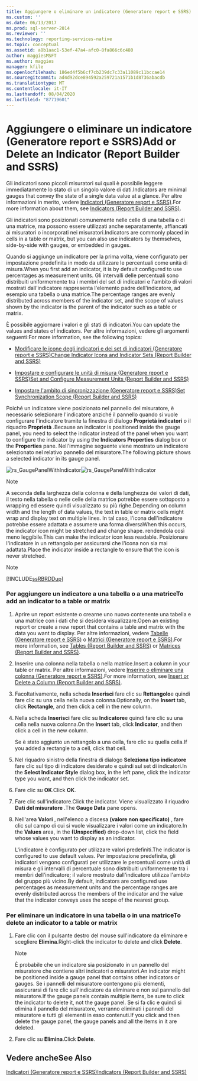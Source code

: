 ```yaml
---
title: Aggiungere o eliminare un indicatore (Generatore report e SSRS) | Microsoft Docs
ms.custom: ''
ms.date: 06/13/2017
ms.prod: sql-server-2014
ms.reviewer: ''
ms.technology: reporting-services-native
ms.topic: conceptual
ms.assetid: a8b1aac1-53ef-47a4-afc0-8fa866c6c480
author: maggiesMSFT
ms.author: maggies
manager: kfile
ms.openlocfilehash: 186ed4f5b6cf7cb239dc7c33a11089c11bccae14
ms.sourcegitcommit: ad4d92dce894592a259721a1571b1d8736abacdb
ms.translationtype: MT
ms.contentlocale: it-IT
ms.lasthandoff: 08/04/2020
ms.locfileid: "87719601"
---
```

# <a name="add-or-delete-an-indicator-report-builder-and-ssrs"></a><span data-ttu-id="0a5f3-102">Aggiungere o eliminare un indicatore (Generatore report e SSRS)</span><span class="sxs-lookup"><span data-stu-id="0a5f3-102">Add or Delete an Indicator (Report Builder and SSRS)</span></span>
  <span data-ttu-id="0a5f3-103">Gli indicatori sono piccoli misuratori sui quali è possibile leggere immediatamente lo stato di un singolo valore di dati.</span><span class="sxs-lookup"><span data-stu-id="0a5f3-103">Indicators are minimal gauges that convey the state of a single data value at a glance.</span></span> <span data-ttu-id="0a5f3-104">Per altre informazioni in merito, vedere [Indicatori &#40;Generatore report e SSRS&#41;](indicators-report-builder-and-ssrs.md).</span><span class="sxs-lookup"><span data-stu-id="0a5f3-104">For more information about them, see [Indicators &#40;Report Builder and SSRS&#41;](indicators-report-builder-and-ssrs.md).</span></span>  
  
 <span data-ttu-id="0a5f3-105">Gli indicatori sono posizionati comunemente nelle celle di una tabella o di una matrice, ma possono essere utilizzati anche separatamente, affiancati ai misuratori o incorporati nei misuratori.</span><span class="sxs-lookup"><span data-stu-id="0a5f3-105">Indicators are commonly placed in cells in a table or matrix, but you can also use indicators by themselves, side-by-side with gauges, or embedded in gauges.</span></span>  
  
 <span data-ttu-id="0a5f3-106">Quando si aggiunge un indicatore per la prima volta, viene configurato per impostazione predefinita in modo da utilizzare le percentuali come unità di misura.</span><span class="sxs-lookup"><span data-stu-id="0a5f3-106">When you first add an indicator, it is by default configured to use percentages as measurement units.</span></span> <span data-ttu-id="0a5f3-107">Gli intervalli delle percentuali sono distribuiti uniformemente tra i membri del set di indicatori e l'ambito di valori mostrati dall'indicatore rappresenta l'elemento padre dell'indicatore, ad esempio una tabella o una matrice.</span><span class="sxs-lookup"><span data-stu-id="0a5f3-107">The percentage ranges are evenly distributed across members of the indicator set, and the scope of values shown by the indicator is the parent of the indicator such as a table or matrix.</span></span>  
  
 <span data-ttu-id="0a5f3-108">È possibile aggiornare i valori e gli stati di indicatori.</span><span class="sxs-lookup"><span data-stu-id="0a5f3-108">You can update the values and states of indicators.</span></span> <span data-ttu-id="0a5f3-109">Per altre informazioni, vedere gli argomenti seguenti:</span><span class="sxs-lookup"><span data-stu-id="0a5f3-109">For more information, see the following topics:</span></span>  
  
-   [<span data-ttu-id="0a5f3-110">Modificare le icone degli indicatori e dei set di indicatori &#40;Generatore report e SSRS&#41;</span><span class="sxs-lookup"><span data-stu-id="0a5f3-110">Change Indicator Icons and Indicator Sets &#40;Report Builder and SSRS&#41;</span></span>](change-indicator-icons-and-indicator-sets-report-builder-and-ssrs.md)  
  
-   [<span data-ttu-id="0a5f3-111">Impostare e configurare le unità di misura &#40;Generatore report e SSRS&#41;</span><span class="sxs-lookup"><span data-stu-id="0a5f3-111">Set and Configure Measurement Units &#40;Report Builder and SSRS&#41;</span></span>](set-and-configure-measurement-units-report-builder-and-ssrs.md)  
  
-   [<span data-ttu-id="0a5f3-112">Impostare l'ambito di sincronizzazione &#40;Generatore report e SSRS&#41;</span><span class="sxs-lookup"><span data-stu-id="0a5f3-112">Set Synchronization Scope &#40;Report Builder and SSRS&#41;</span></span>](set-synchronization-scope-report-builder-and-ssrs.md)  
  
 <span data-ttu-id="0a5f3-113">Poiché un indicatore viene posizionato nel pannello del misuratore, è necessario selezionare l'indicatore anziché il pannello quando si vuole configurare l'indicatore tramite la finestra di dialogo **Proprietà indicatori** o il riquadro **Proprietà** .</span><span class="sxs-lookup"><span data-stu-id="0a5f3-113">Because an indicator is positioned inside the gauge panel, you need to select the indicator instead of the panel when you want to configure the indicator by using the **Indicators Properties** dialog box or the **Properties** pane.</span></span> <span data-ttu-id="0a5f3-114">Nell'immagine seguente viene mostrato un indicatore selezionato nel relativo pannello del misuratore.</span><span class="sxs-lookup"><span data-stu-id="0a5f3-114">The following picture shows a selected indicator in its gauge panel.</span></span>  
  
 <span data-ttu-id="0a5f3-115">![rs_GaugePanelWithIndicator](../media/rs-gaugepanelwithindicator.gif "rs_GaugePanelWithIndicator")</span><span class="sxs-lookup"><span data-stu-id="0a5f3-115">![rs_GaugePanelWithIndicator](../media/rs-gaugepanelwithindicator.gif "rs_GaugePanelWithIndicator")</span></span>  
  
> [!NOTE]  
>  <span data-ttu-id="0a5f3-116">A seconda della larghezza della colonna e della lunghezza dei valori di dati, il testo nella tabella o nelle celle della matrice potrebbe essere sottoposto a wrapping ed essere quindi visualizzato su più righe.</span><span class="sxs-lookup"><span data-stu-id="0a5f3-116">Depending on column width and the length of data values, the text in table or matrix cells might wrap and display text on multiple lines.</span></span> <span data-ttu-id="0a5f3-117">In tal caso, l'icona dell'indicatore potrebbe essere adattata e assumere una forma diversa</span><span class="sxs-lookup"><span data-stu-id="0a5f3-117">When this occurs, the indicator icon might be stretched and change shape.</span></span> <span data-ttu-id="0a5f3-118">rendendola così meno leggibile.</span><span class="sxs-lookup"><span data-stu-id="0a5f3-118">This can make the indicator icon less readable.</span></span> <span data-ttu-id="0a5f3-119">Posizionare l'indicatore in un rettangolo per assicurarsi che l'icona non sia mai adattata.</span><span class="sxs-lookup"><span data-stu-id="0a5f3-119">Place the indicator inside a rectangle to ensure that the icon is never stretched.</span></span>  
  
> [!NOTE]  
>  [!INCLUDE[ssRBRDDup](../../includes/ssrbrddup-md.md)]  
  
### <a name="to-add-an-indicator-to-a-table-or-matrix"></a><span data-ttu-id="0a5f3-120">Per aggiungere un indicatore a una tabella o a una matrice</span><span class="sxs-lookup"><span data-stu-id="0a5f3-120">To add an indicator to a table or matrix</span></span>  
  
1.  <span data-ttu-id="0a5f3-121">Aprire un report esistente o crearne uno nuovo contenente una tabella e una matrice con i dati che si desidera visualizzare.</span><span class="sxs-lookup"><span data-stu-id="0a5f3-121">Open an existing report or create a new report that contains a table and matrix with the data you want to display.</span></span> <span data-ttu-id="0a5f3-122">Per altre informazioni, vedere [Tabelle &#40;Generatore report e SSRS&#41;](tables-report-builder-and-ssrs.md) o [Matrici &#40;Generatore report e SSRS&#41;](create-a-matrix-report-builder-and-ssrs.md).</span><span class="sxs-lookup"><span data-stu-id="0a5f3-122">For more information, see [Tables &#40;Report Builder  and SSRS&#41;](tables-report-builder-and-ssrs.md) or [Matrices &#40;Report Builder and SSRS&#41;](create-a-matrix-report-builder-and-ssrs.md).</span></span>  
  
2.  <span data-ttu-id="0a5f3-123">Inserire una colonna nella tabella o nella matrice.</span><span class="sxs-lookup"><span data-stu-id="0a5f3-123">Insert a column in your table or matrix.</span></span> <span data-ttu-id="0a5f3-124">Per altre informazioni, vedere [Inserire o eliminare una colonna &#40;Generatore report e SSRS&#41;](insert-or-delete-a-column-report-builder-and-ssrs.md).</span><span class="sxs-lookup"><span data-stu-id="0a5f3-124">For more information, see [Insert or Delete a Column &#40;Report Builder and SSRS&#41;](insert-or-delete-a-column-report-builder-and-ssrs.md).</span></span>  
  
3.  <span data-ttu-id="0a5f3-125">Facoltativamente, nella scheda **Inserisci** fare clic su **Rettangolo**e quindi fare clic su una cella nella nuova colonna.</span><span class="sxs-lookup"><span data-stu-id="0a5f3-125">Optionally, on the **Insert** tab, click **Rectangle**, and then click a cell in the new column.</span></span>  
  
4.  <span data-ttu-id="0a5f3-126">Nella scheda **Inserisci** fare clic su **Indicatore**e quindi fare clic su una cella nella nuova colonna.</span><span class="sxs-lookup"><span data-stu-id="0a5f3-126">On the **Insert** tab, click **Indicator**, and then click a cell in the new column.</span></span>  
  
     <span data-ttu-id="0a5f3-127">Se è stato aggiunto un rettangolo a una cella, fare clic su quella cella.</span><span class="sxs-lookup"><span data-stu-id="0a5f3-127">If you added a rectangle to a cell, click that cell.</span></span>  
  
5.  <span data-ttu-id="0a5f3-128">Nel riquadro sinistro della finestra di dialogo **Seleziona tipo indicatore** fare clic sul tipo di indicatore desiderato e quindi sul set di indicatori.</span><span class="sxs-lookup"><span data-stu-id="0a5f3-128">In the **Select Indicator Style** dialog box, in the left pane, click the indicator type you want, and then click the indicator set.</span></span>  
  
6.  <span data-ttu-id="0a5f3-129">Fare clic su **OK**.</span><span class="sxs-lookup"><span data-stu-id="0a5f3-129">Click **OK**.</span></span>  
  
7.  <span data-ttu-id="0a5f3-130">Fare clic sull'indicatore.</span><span class="sxs-lookup"><span data-stu-id="0a5f3-130">Click the indicator.</span></span> <span data-ttu-id="0a5f3-131">Viene visualizzato il riquadro **Dati del misuratore** .</span><span class="sxs-lookup"><span data-stu-id="0a5f3-131">The **Gauge Data** pane opens.</span></span>  
  
8.  <span data-ttu-id="0a5f3-132">Nell'area **Valori** , nell'elenco a discesa **(valore non specificato)** , fare clic sul campo di cui si vuole visualizzare i valori come un indicatore.</span><span class="sxs-lookup"><span data-stu-id="0a5f3-132">In the **Values** area, in the **(Unspecified)** drop-down list, click the field whose values you want to display as an indicator.</span></span>  
  
     <span data-ttu-id="0a5f3-133">L'indicatore è configurato per utilizzare valori predefiniti.</span><span class="sxs-lookup"><span data-stu-id="0a5f3-133">The indicator is configured to use default values.</span></span> <span data-ttu-id="0a5f3-134">Per impostazione predefinita, gli indicatori vengono configurati per utilizzare le percentuali come unità di misura e gli intervalli di percentuale sono distribuiti uniformemente tra i membri dell'indicatore; il valore mostrato dall'indicatore utilizza l'ambito del gruppo più vicino.</span><span class="sxs-lookup"><span data-stu-id="0a5f3-134">By default, indicators are configured use percentages as measurement units and the percentage ranges are evenly distributed across the members of the indicator and the value that the indicator conveys uses the scope of the nearest group.</span></span>  
  
### <a name="to-delete-an-indicator-to-a-table-or-matrix"></a><span data-ttu-id="0a5f3-135">Per eliminare un indicatore in una tabella o in una matrice</span><span class="sxs-lookup"><span data-stu-id="0a5f3-135">To delete an indicator to a table or matrix</span></span>  
  
1.  <span data-ttu-id="0a5f3-136">Fare clic con il pulsante destro del mouse sull'indicatore da eliminare e scegliere **Elimina**.</span><span class="sxs-lookup"><span data-stu-id="0a5f3-136">Right-click the indicator to delete and click **Delete**.</span></span>  
  
    > [!NOTE]  
    >  <span data-ttu-id="0a5f3-137">È probabile che un indicatore sia posizionato in un pannello del misuratore che contiene altri indicatori o misuratori.</span><span class="sxs-lookup"><span data-stu-id="0a5f3-137">An indicator might be positioned inside a gauge panel that contains other indicators or gauges.</span></span> <span data-ttu-id="0a5f3-138">Se i pannelli del misuratore contengono più elementi, assicurarsi di fare clic sull'indicatore da eliminare e non sul pannello del misuratore.</span><span class="sxs-lookup"><span data-stu-id="0a5f3-138">If the gauge panels contain multiple items, be sure to click the indicator to delete it, not the gauge panel.</span></span> <span data-ttu-id="0a5f3-139">Se si fa clic e quindi si elimina il pannello del misuratore, verranno eliminati i pannelli del misuratore e tutti gli elementi in esso contenuti.</span><span class="sxs-lookup"><span data-stu-id="0a5f3-139">If you click and then delete the gauge panel, the gauge panels and all the items in it are deleted.</span></span>  
  
2.  <span data-ttu-id="0a5f3-140">Fare clic su **Elimina**.</span><span class="sxs-lookup"><span data-stu-id="0a5f3-140">Click **Delete**.</span></span>  
  
## <a name="see-also"></a><span data-ttu-id="0a5f3-141">Vedere anche</span><span class="sxs-lookup"><span data-stu-id="0a5f3-141">See Also</span></span>  
 [<span data-ttu-id="0a5f3-142">Indicatori &#40;Generatore report e SSRS&#41;</span><span class="sxs-lookup"><span data-stu-id="0a5f3-142">Indicators &#40;Report Builder and SSRS&#41;</span></span>](indicators-report-builder-and-ssrs.md)  
  
  
